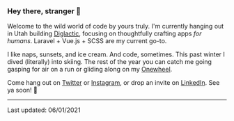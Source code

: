 ### Hey there, stranger 🌊

Welcome to the wild world of code by yours truly. I'm currently hanging out in Utah building [Diglactic](http://github.com/diglactic), focusing on thoughtfully crafting apps _for humans_. Laravel + Vue.js + SCSS are my current go-to.

I like naps, sunsets, and ice cream. And code, sometimes. This past winter I dived (literally) into skiing. The rest of the year you can catch me going gasping for air on a run or gliding along on my [Onewheel](https://onewheel.com/).

Come hang out on [Twitter](https://twitter.com/ShengSlogar) or [Instagram](https://www.instagram.com/shengslogar/), or drop an invite on [LinkedIn](https://www.linkedin.com/in/shengslogar/). See ya soon! 🥰

---
Last updated: 06/01/2021
